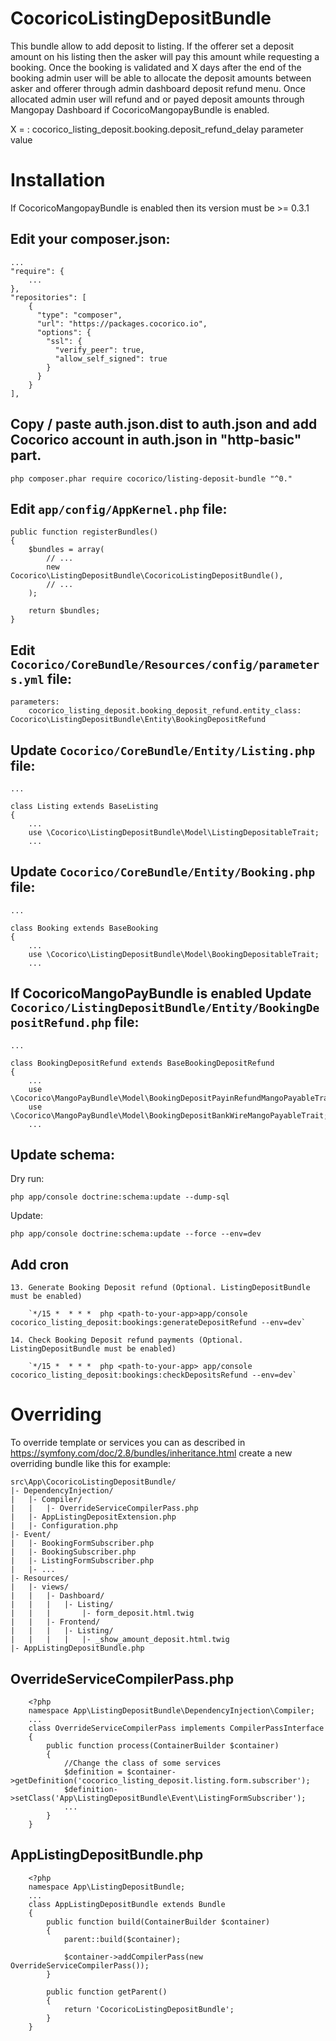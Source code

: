 CocoricoListingDepositBundle
============================

This bundle allow to add deposit to listing. If the offerer set a deposit amount on his listing then the asker will pay 
this amount while requesting a booking. Once the booking is validated and X days after the end of the booking admin user 
will be able to allocate the deposit amounts between asker and offerer through admin dashboard deposit refund menu.
Once allocated admin user will refund and or payed deposit amounts through Mangopay Dashboard if CocoricoMangopayBundle 
is enabled.

X = : cocorico_listing_deposit.booking.deposit_refund_delay parameter value

# Installation

If CocoricoMangopayBundle is enabled then its version must be >= 0.3.1 

## Edit your composer.json:
         
    ...
    "require": {
        ...
    },
    "repositories": [
        {
          "type": "composer",
          "url": "https://packages.cocorico.io",
          "options": {
            "ssl": {
              "verify_peer": true,
              "allow_self_signed": true
            }
          }
        }
    ],

## Copy / paste auth.json.dist to auth.json and add Cocorico account in auth.json in "http-basic" part.
        
    php composer.phar require cocorico/listing-deposit-bundle "^0."
    
    
## Edit `app/config/AppKernel.php` file:

    public function registerBundles()
    {
        $bundles = array(
            // ...
            new Cocorico\ListingDepositBundle\CocoricoListingDepositBundle(),
            // ...
        );

        return $bundles;
    }


## Edit `Cocorico/CoreBundle/Resources/config/parameters.yml` file:
    
    parameters:
        cocorico_listing_deposit.booking_deposit_refund.entity_class: Cocorico\ListingDepositBundle\Entity\BookingDepositRefund
        
        
## Update `Cocorico/CoreBundle/Entity/Listing.php` file:

    ...
    
    class Listing extends BaseListing
    {
        ...
        use \Cocorico\ListingDepositBundle\Model\ListingDepositableTrait;
        ...
        
## Update `Cocorico/CoreBundle/Entity/Booking.php` file:

    ...
    
    class Booking extends BaseBooking
    {
        ...
        use \Cocorico\ListingDepositBundle\Model\BookingDepositableTrait;
        ...

## If CocoricoMangoPayBundle is enabled Update `Cocorico/ListingDepositBundle/Entity/BookingDepositRefund.php` file:

    ...
    
    class BookingDepositRefund extends BaseBookingDepositRefund
    {
        ...
        use \Cocorico\MangoPayBundle\Model\BookingDepositPayinRefundMangoPayableTrait;
        use \Cocorico\MangoPayBundle\Model\BookingDepositBankWireMangoPayableTrait;
        ...
                
                
## Update schema:

Dry run:
    
   `php app/console doctrine:schema:update --dump-sql`
        
Update: 
    
   `php app/console doctrine:schema:update --force --env=dev`
   
## Add cron 

    13. Generate Booking Deposit refund (Optional. ListingDepositBundle must be enabled)
        
        `*/15 *  * * *  php <path-to-your-app>app/console cocorico_listing_deposit:bookings:generateDepositRefund --env=dev`
    
    14. Check Booking Deposit refund payments (Optional. ListingDepositBundle must be enabled)
            
        `*/15 *  * * *  php <path-to-your-app> app/console cocorico_listing_deposit:bookings:checkDepositsRefund --env=dev`

# Overriding

To override template or services you can as described in https://symfony.com/doc/2.8/bundles/inheritance.html create a 
new overriding bundle like this for example: 
    
    src\App\CocoricoListingDepositBundle/
    |- DependencyInjection/
    |   |- Compiler/
    |   |   |- OverrideServiceCompilerPass.php
    |   |- AppListingDepositExtension.php
    |   |- Configuration.php
    |- Event/
    |   |- BookingFormSubscriber.php
    |   |- BookingSubscriber.php
    |   |- ListingFormSubscriber.php
    |   |- ...
    |- Resources/
    |   |- views/
    |   |   |- Dashboard/
    |   |   |   |- Listing/
    |   |   |       |- form_deposit.html.twig
    |   |   |- Frontend/
    |   |   |   |- Listing/
    |   |   |   |   |- _show_amount_deposit.html.twig
    |- AppListingDepositBundle.php


## OverrideServiceCompilerPass.php
    
        <?php
        namespace App\ListingDepositBundle\DependencyInjection\Compiler;
        ...
        class OverrideServiceCompilerPass implements CompilerPassInterface
        {
            public function process(ContainerBuilder $container)
            {
                //Change the class of some services
                $definition = $container->getDefinition('cocorico_listing_deposit.listing.form.subscriber');
                $definition->setClass('App\ListingDepositBundle\Event\ListingFormSubscriber');
                ...
            }
        }
        
## AppListingDepositBundle.php

        <?php
        namespace App\ListingDepositBundle;
        ...
        class AppListingDepositBundle extends Bundle
        {
            public function build(ContainerBuilder $container)
            {
                parent::build($container);
        
                $container->addCompilerPass(new OverrideServiceCompilerPass());
            }
        
            public function getParent()
            {
                return 'CocoricoListingDepositBundle';
            }
        }